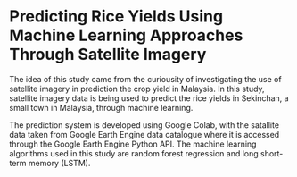 # Predicting Rice Yields Using Machine Learning Approaches Through Satellite Imagery

The idea of this study came from the curiousity of investigating the use of satellite imagery in prediction the crop yield in Malaysia. In this study, satellite imagery data is being used to predict the rice yields in Sekinchan, a small town in Malaysia, through machine learning. 

The prediction system is developed using Google Colab, with the satallite data taken from Google Earth Engine data catalogue where it is accessed through the Google Earth Engine Python API. The machine learning algorithms used in this study are random forest regression and long short-term memory (LSTM).

